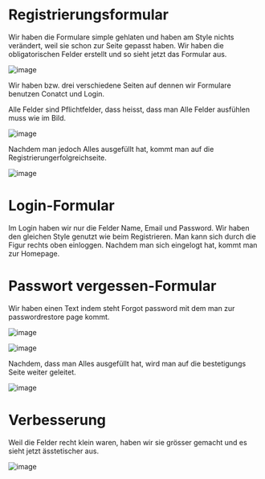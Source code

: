 #  Registrierungsformular

Wir haben die Formulare simple gehlaten und haben am Style nichts verändert, weil sie schon zur Seite gepasst haben. Wir haben die obligatorischen Felder erstellt und so sieht jetzt das Formular aus.

![image](https://github.com/Karolskipolski/Gruppe09/assets/142780585/e4a49a1a-507d-423c-b85a-79a3b56fa256)

Wir haben bzw. drei verschiedene Seiten auf dennen wir Formulare benutzen Conatct und Login.

Alle Felder sind Pflichtfelder, dass heisst, dass man Alle Felder ausfühlen muss wie im Bild.

![image](https://github.com/Karolskipolski/Gruppe09/assets/142780585/ad1d36f5-c168-4ac7-8877-147ab4ff8399)

Nachdem man jedoch Alles ausgefüllt hat, kommt man auf die Registrierungerfolgreichseite. 

![image](https://github.com/Karolskipolski/Gruppe09/assets/142780585/bf821e63-43c6-481b-940a-aabfaf855c89)

# Login-Formular

Im Login haben wir nur die Felder Name, Email und Password. Wir haben den gleichen Style genutzt wie beim Registrieren. Man kann sich durch die Figur rechts oben einloggen. Nachdem man sich eingelogt hat, kommt man zur Homepage.

# Passwort vergessen-Formular

Wir haben einen Text indem steht Forgot password mit dem man zur passwordrestore page kommt. 

![image](https://github.com/Karolskipolski/Gruppe09/assets/142780585/04cf207b-25a8-4c44-b968-ae011daa842d)

![image](https://github.com/Karolskipolski/Gruppe09/assets/142780585/83e325cf-f276-4dc7-bef4-e9fff8fdc37a)

Nachdem, dass man Alles ausgefüllt hat, wird man auf die bestetigungs Seite weiter geleitet.

![image](https://github.com/Karolskipolski/Gruppe09/assets/142780585/b4a0244c-f5b7-4233-9247-7cd325b33bb6)

# Verbesserung

Weil die Felder recht klein waren, haben wir sie grösser gemacht und es sieht jetzt ässtetischer aus.

![image](https://github.com/Karolskipolski/Gruppe09/assets/142780585/560378cd-3228-4110-abf7-4e4b28dc9f90)


